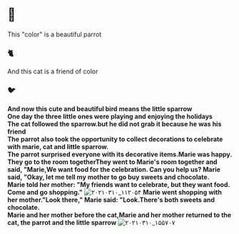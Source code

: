 # 🦜
This "color" is a beautiful parrot                                                                                      
### 🐈
And this cat is a friend of color                                                                                       
### 🐦
**And now this cute and beautiful bird means the little sparrow**                                                      
**One day the three little ones were playing and enjoying the holidays**                                               
**The cat followed the sparrow.but he did not grab it because he was his friend**                                       
**The parrot also took the opportunity to collect decorations to celebrate with marie, cat and little sparrow.**        
**The parrot surprised everyone with its decorative items.Marie was happy.**                                            
**They go to the room togetherThey went to Marie's room together and said, "Marie,We want food for the celebration. Can you help us? Marie said, "Okay, let me tell my mother to go buy sweets and chocolate.**                                 
**Marie told her mother: "My friends want to celebrate, but they want food. Come and go shopping."**
![۲۰۲۱۰۳۱۰_۱۱۲۰۵۴](https://user-images.githubusercontent.com/73178045/110625679-f5a10900-81b4-11eb-88b2-45636438473b.jpg)
**Marie went shopping with her mother."Look there," Marie said: "Look.There's both sweets and chocolate.**              
**Marie and her mother before the cat,Marie and her mother returned to the cat, the parrot and the little sparrow**
![۲۰۲۱۰۳۱۰_۱۵۵۷۰۷](https://user-images.githubusercontent.com/73178045/110629636-9f829480-81b9-11eb-85a9-6f8ebf21f5ea.jpg)
















